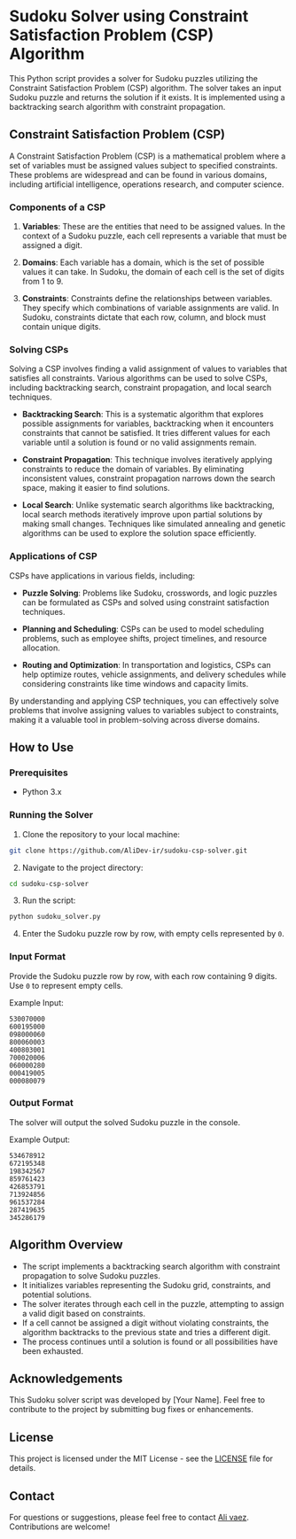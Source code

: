 
# Sudoku Solver using Constraint Satisfaction Problem (CSP) Algorithm

This Python script provides a solver for Sudoku puzzles utilizing the Constraint Satisfaction Problem (CSP) algorithm. The solver takes an input Sudoku puzzle and returns the solution if it exists. It is implemented using a backtracking search algorithm with constraint propagation.

## Constraint Satisfaction Problem (CSP)

A Constraint Satisfaction Problem (CSP) is a mathematical problem where a set of variables must be assigned values subject to specified constraints. These problems are widespread and can be found in various domains, including artificial intelligence, operations research, and computer science.

### Components of a CSP

1. **Variables**: These are the entities that need to be assigned values. In the context of a Sudoku puzzle, each cell represents a variable that must be assigned a digit.

2. **Domains**: Each variable has a domain, which is the set of possible values it can take. In Sudoku, the domain of each cell is the set of digits from 1 to 9.

3. **Constraints**: Constraints define the relationships between variables. They specify which combinations of variable assignments are valid. In Sudoku, constraints dictate that each row, column, and block must contain unique digits.

### Solving CSPs

Solving a CSP involves finding a valid assignment of values to variables that satisfies all constraints. Various algorithms can be used to solve CSPs, including backtracking search, constraint propagation, and local search techniques.

- **Backtracking Search**: This is a systematic algorithm that explores possible assignments for variables, backtracking when it encounters constraints that cannot be satisfied. It tries different values for each variable until a solution is found or no valid assignments remain.

- **Constraint Propagation**: This technique involves iteratively applying constraints to reduce the domain of variables. By eliminating inconsistent values, constraint propagation narrows down the search space, making it easier to find solutions.

- **Local Search**: Unlike systematic search algorithms like backtracking, local search methods iteratively improve upon partial solutions by making small changes. Techniques like simulated annealing and genetic algorithms can be used to explore the solution space efficiently.

### Applications of CSP

CSPs have applications in various fields, including:

- **Puzzle Solving**: Problems like Sudoku, crosswords, and logic puzzles can be formulated as CSPs and solved using constraint satisfaction techniques.

- **Planning and Scheduling**: CSPs can be used to model scheduling problems, such as employee shifts, project timelines, and resource allocation.

- **Routing and Optimization**: In transportation and logistics, CSPs can help optimize routes, vehicle assignments, and delivery schedules while considering constraints like time windows and capacity limits.

By understanding and applying CSP techniques, you can effectively solve problems that involve assigning values to variables subject to constraints, making it a valuable tool in problem-solving across diverse domains.

## How to Use

### Prerequisites
- Python 3.x

### Running the Solver
1. Clone the repository to your local machine:

```bash
git clone https://github.com/AliDev-ir/sudoku-csp-solver.git
```

2. Navigate to the project directory:

```bash
cd sudoku-csp-solver
```

3. Run the script:

```bash
python sudoku_solver.py
```

4. Enter the Sudoku puzzle row by row, with empty cells represented by `0`.

### Input Format
Provide the Sudoku puzzle row by row, with each row containing 9 digits. Use `0` to represent empty cells.

Example Input:
```
530070000
600195000
098000060
800060003
400803001
700020006
060000280
000419005
000080079
```

### Output Format
The solver will output the solved Sudoku puzzle in the console.

Example Output:
```
534678912
672195348
198342567
859761423
426853791
713924856
961537284
287419635
345286179
```

## Algorithm Overview
- The script implements a backtracking search algorithm with constraint propagation to solve Sudoku puzzles.
- It initializes variables representing the Sudoku grid, constraints, and potential solutions.
- The solver iterates through each cell in the puzzle, attempting to assign a valid digit based on constraints.
- If a cell cannot be assigned a digit without violating constraints, the algorithm backtracks to the previous state and tries a different digit.
- The process continues until a solution is found or all possibilities have been exhausted.

## Acknowledgements
This Sudoku solver script was developed by [Your Name]. Feel free to contribute to the project by submitting bug fixes or enhancements.

## License
This project is licensed under the MIT License - see the [LICENSE](LICENSE) file for details.

## Contact
For questions or suggestions, please feel free to contact [Ali vaez](mailto:AliVaez4882@gmail.com). Contributions are welcome!
